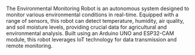 The Environmental Monitoring Robot is an autonomous system designed to monitor various environmental conditions in real-time. Equipped with a range of sensors, this robot can detect temperature, humidity, air quality, and soil moisture levels, providing crucial data for agricultural and environmental analysis. Built using an Arduino UNO and ESP32-CAM module, this robot leverages IoT technology for data transmission and remote monitoring.
